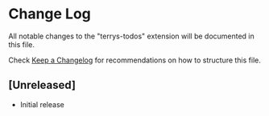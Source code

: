 # Change Log

All notable changes to the "terrys-todos" extension will be documented in this file.

Check [Keep a Changelog](http://keepachangelog.com/) for recommendations on how to structure this file.

## [Unreleased]

- Initial release